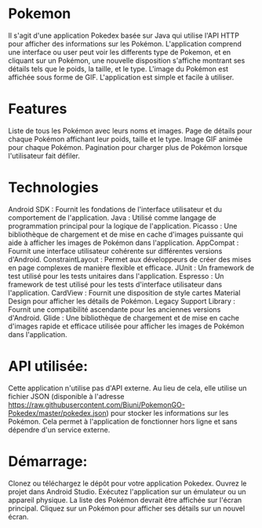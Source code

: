 # Pokemon

Il s'agit d'une application Pokedex basée sur Java qui utilise l'API HTTP pour afficher des informations sur les Pokémon.
L'application comprend une interface ou user peut voir les differents type de Pokemon, et en cliquant sur un Pokémon, une nouvelle disposition s'affiche montrant ses détails tels que le poids, la taille, et le type. L'image du Pokémon est affichée sous forme de GIF.
L'application est simple et facile à utiliser.

# Features
Liste de tous les Pokémon avec leurs noms et images.
Page de détails pour chaque Pokémon affichant leur poids, taille et le type.
Image GIF animée pour chaque Pokémon.
Pagination pour charger plus de Pokémon lorsque l'utilisateur fait défiler.

# Technologies
Android SDK : Fournit les fondations de l'interface utilisateur et du comportement de l'application.
Java : Utilisé comme langage de programmation principal pour la logique de l'application.
Picasso : Une bibliothèque de chargement et de mise en cache d'images puissante qui aide à afficher les images de Pokémon dans l'application.
AppCompat : Fournit une interface utilisateur cohérente sur différentes versions d'Android.
ConstraintLayout : Permet aux développeurs de créer des mises en page complexes de manière flexible et efficace.
JUnit : Un framework de test utilisé pour les tests unitaires dans l'application.
Espresso : Un framework de test utilisé pour les tests d'interface utilisateur dans l'application.
CardView : Fournit une disposition de style cartes Material Design pour afficher les détails de Pokémon.
Legacy Support Library : Fournit une compatibilité ascendante pour les anciennes versions d'Android.
Glide : Une bibliothèque de chargement et de mise en cache d'images rapide et efficace utilisée pour afficher les images de Pokémon dans l'application.

# API utilisée:

Cette application n'utilise pas d'API externe. Au lieu de cela, elle utilise un fichier JSON (disponible à l'adresse https://raw.githubusercontent.com/Biuni/PokemonGO-Pokedex/master/pokedex.json) pour stocker les informations sur les Pokémon.
Cela permet à l'application de fonctionner hors ligne et sans dépendre d'un service externe.

# Démarrage:

Clonez ou téléchargez le dépôt pour votre application Pokedex.
Ouvrez le projet dans Android Studio.
Exécutez l'application sur un émulateur ou un appareil physique.
La liste des Pokémon devrait être affichée sur l'écran principal.
Cliquez sur un Pokémon pour afficher ses détails sur un nouvel écran.
